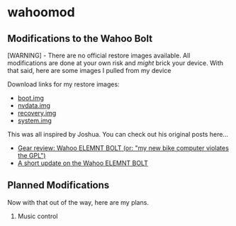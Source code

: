# wahoomod
## Modifications to the Wahoo Bolt

[WARNING] - There are no official restore images available. All modifications are done at your own risk and *might* brick your device. With that said, here are some images I pulled from my device

Download links for my restore images:
* [boot.img](https://drive.google.com/file/d/1cGoWqtndexAVxHAzavE7pTtS3qs7qBam/view?usp=sharing)
* [nvdata.img](https://drive.google.com/file/d/1lZ1BG_gOzocoecZ66bwO5cgWZnzLBU_o/view?usp=sharing)
* [recovery.img](https://drive.google.com/open?id=1_m0LCg2iG69eUxKLpVlGJ4pOVtlZo7Mw)
* [system.img](https://drive.google.com/file/d/1Qn7u5wXLGbKEAfD5tH1mx8bKKt22xCy0/view?usp=sharing)

This was all inspired by Joshua. You can check out his original posts here...
* [Gear review: Wahoo ELEMNT BOLT (or: "my new bike computer violates the GPL")](https://joshua0.dreamwidth.org/65779.html)
* [A short update on the Wahoo ELEMNT BOLT](https://joshua0.dreamwidth.org/66991.html)


Planned Modifications
------
Now with that out of the way, here are my plans.
1. Music control
